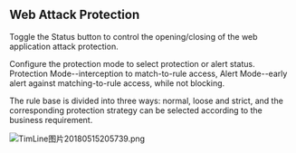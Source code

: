 ## **Web Attack Protection**

Toggle the Status button to control the opening/closing of the web application attack protection.

Configure the protection mode to select protection or alert status. Protection Mode--interception to match-to-rule access, Alert Mode--early alert against matching-to-rule access, while not blocking.

The rule base is divided into three ways: normal, loose and strict, and the corresponding protection strategy can be selected according to the business requirement.

![TimLine图片20180515205739.png](http://img1.jcloudcs.com/cms/62c5beac-cec9-454f-9bec-56c5954fc73020180515210124.png)